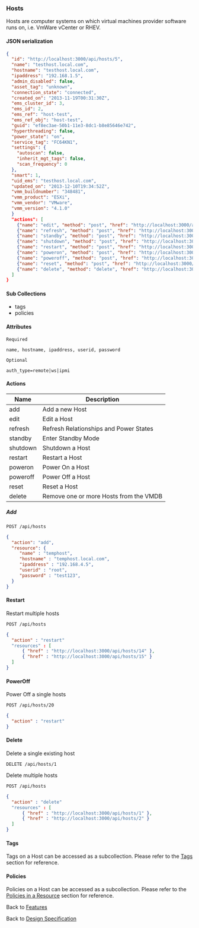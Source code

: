 
### Hosts

Hosts are computer systems on which virtual machines provider software runs on, i.e. VmWare vCenter or RHEV. 

#### JSON serialization

```json
{
  "id": "http://localhost:3000/api/hosts/5",
  "name": "testhost.local.com",
  "hostname": "testhost.local.com",
  "ipaddress": "192.168.1.5",
  "admin_disabled": false,
  "asset_tag": "unknown",
  "connection_state": "connected",
  "created_on": "2013-11-19T00:31:30Z",
  "ems_cluster_id": 3,
  "ems_id": 2,
  "ems_ref": "host-test",
  "ems_ref_obj": "host-test",
  "guid": "ef8ec3ae-50b1-11e3-8dc1-b8e85646e742",
  "hyperthreading": false,
  "power_state": "on",
  "service_tag": "FC64KN1",
  "settings": {
    "autoscan": false,
    "inherit_mgt_tags": false,
    "scan_frequency": 0
  },
  "smart": 1,
  "uid_ems": "testhost.local.com",
  "updated_on": "2013-12-10T19:34:52Z",
  "vmm_buildnumber": "348481",
  "vmm_product": "ESXi",
  "vmm_vendor": "VMware",
  "vmm_version": "4.1.0"
  }
  "actions": [
    {"name": "edit", "method": "post", "href": "http://localhost:3000/api/hosts/5"},
    {"name": "refresh", "method": "post", "href": "http://localhost:3000/api/hosts/5"},
    {"name": "standby", "method": "post", "href": "http://localhost:3000/api/hosts/5"},
    {"name": "shutdown", "method": "post", "href": "http://localhost:3000/api/hosts/5"},
    {"name": "restart", "method": "post", "href": "http://localhost:3000/api/hosts/5"},
    {"name": "poweron", "method": "post", "href": "http://localhost:3000/api/hosts/5"},
    {"name": "poweroff", "method": "post", "href": "http://localhost:3000/api/hosts/5"},
    {"name": "reset", "method": "post", "href": "http://localhost:3000/api/hosts/5"},
    {"name": "delete", "method": "delete", "href": "http://localhost:3000/api/hosts/5"}
  ]
}
```

#### Sub Collections

* tags
* policies

#### Attributes

`Required`

```
name, hostname, ipaddress, userid, password
```

`Optional`

```
auth_type=remote|ws|ipmi
```

#### Actions

| Name | Description |
|------|-------------|
| add | Add a new Host |
| edit | Edit a Host |
| refresh | Refresh Relationships and Power States |
| standby | Enter Standby Mode |
| shutdown | Shutdown a Host |
| restart | Restart a Host | 
| poweron | Power On a Host | 
| poweroff | Power Off a Host |
| reset | Reset a Host |
| delete | Remove one or more Hosts from the VMDB |

##### Add

`POST /api/hosts`

```json
{
  "action": "add",
  "resource": {
     "name" : "temphost",
     "hostname" : "temphost.local.com",
     "ipaddress" : "192.168.4.5",
     "userid" : "root",
     "password" : "test123",
  }
}
```

#### Restart

Restart multiple hosts

`POST /api/hosts`

```json
{
  "action" : "restart"
  "resources" : [
      { "href" : "http://localhost:3000/api/hosts/14" },
      { "href" : "http://localhost:3000/api/hosts/15" }
  ]
}
```

#### PowerOff

Power Off a single hosts

`POST /api/hosts/20`

```json
{
  "action" : "restart"
}
```

#### Delete

Delete a single existing host

`DELETE /api/hosts/1`

Delete multiple hosts

`POST /api/hosts`

```json
{
  "action" : "delete"
  "resources" : [
      { "href" : "http://localhost:3000/api/hosts/1" },
      { "href" : "http://localhost:3000/api/hosts/2" }
  ]
}
```


#### Tags

Tags on a Host can be accessed as a subcollection. Please refer to the [Tags](./tags.md) section for reference.

#### Policies

Policies on a Host can be accessed as a subcollection. Please refer to the [Policies in a Resource](./policies.md) section for reference.


Back to [Features](./features.md)

Back to [Design Specification](../design.md)

